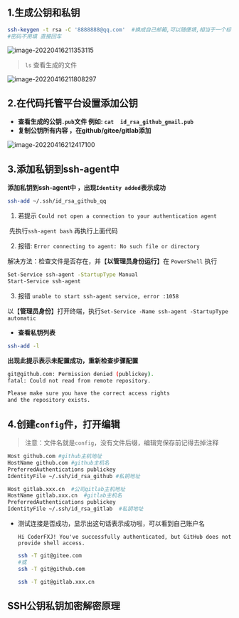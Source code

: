 ## 1.生成公钥和私钥

```bash
ssh-keygen -t rsa -C '8888888@qq.com'  #换成自己邮箱,可以随便填,相当于一个标识
#密码不用填 直接回车
```

![image-20220416211353115](https://vnote-bucket.oss-cn-shanghai.aliyuncs.com/image-20220416211353115.png)

> `ls` 查看生成的文件

![image-20220416211808297](https://vnote-bucket.oss-cn-shanghai.aliyuncs.com/image-20220416211808297.png)

## 2.在代码托管平台设置添加公钥

- **查看生成的公钥`.pub`文件 例如: `cat  id_rsa_github_gmail.pub`**
- **复制公钥所有内容 ，在github/gitee/gitlab添加**

![image-20220416212417100](https://vnote-bucket.oss-cn-shanghai.aliyuncs.com/image-20220416212417100.png)

## 3.添加私钥到ssh-agent中

**添加私钥到ssh-agent中 ，出现`Identity added`表示成功**

```bash
ssh-add ~/.ssh/id_rsa_github_qq
```

1. 若提示 `Could not open a connection to your authentication agent`

​ 先执行`ssh-agent bash` 再执行上面代码

2. 报错: `Error connecting to agent: No such file or directory`

​ 解决方法：检查文件是否存在，并【**以管理员身份运行**】在 `PowerShell` 执行

```bash
Set-Service ssh-agent -StartupType Manual
Start-Service ssh-agent
```

3. 报错 `unable to start ssh-agent service, error :1058`

​ 以【**管理员身份**】打开终端，执行`Set-Service -Name ssh-agent -StartupType automatic`

- **查看私钥列表**

```bash
ssh-add -l
```

**出现此提示表示未配置成功，重新检查步骤配置**

```bash
git@github.com: Permission denied (publickey).
fatal: Could not read from remote repository.

Please make sure you have the correct access rights
and the repository exists.

```

## 4.创建`config`件，打开编辑

> 注意：文件名就是`config`，没有文件后缀，编辑完保存前记得去掉注释

```bash
Host github.com #github主机地址
HostName github.com #github主机名
PreferredAuthentications publickey
IdentityFile ~/.ssh/id_rsa_github #私钥地址

Host gitlab.xxx.cn  #公司gitlab主机地址
HostName gitlab.xxx.cn  #gitlab主机名
PreferredAuthentications publickey
IdentityFile ~/.ssh/id_rsa_gitlab  #私钥地址
```

- 测试连接是否成功，显示出这句话表示成功啦，可以看到自己账户名

  `Hi CoderFXJ! You've successfully authenticated, but GitHub does not provide shell access.`

  ```bash
  ssh -T git@gitee.com
  #或
  ssh -T git@github.com

  ssh -T git@gitlab.xxx.cn
  ```

## SSH公钥私钥加密解密原理
